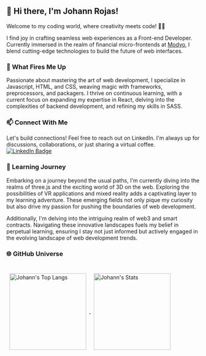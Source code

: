 ## 👋 Hi there, I'm Johann Rojas!

Welcome to my coding world, where creativity meets code! 👨‍💻

I find joy in crafting seamless web experiences as a Front-end Developer. Currently immersed in the realm of financial micro-frontends at [Modyo](https://www.modyo.com/), I blend cutting-edge technologies to build the future of web interfaces.

### 🚀 What Fires Me Up
Passionate about mastering the art of web development, I specialize in Javascript, HTML, and CSS, weaving magic with frameworks, preprocessors, and packagers. I thrive on continuous learning, with a current focus on expanding my expertise in React, delving into the complexities of backend development, and refining my skills in SASS.

### 📫 Connect With Me 

Let's build connections! Feel free to reach out on LinkedIn. I'm always up for discussions, collaborations, or just sharing a virtual coffee.
[![LinkedIn Badge](https://img.shields.io/badge/LinkedIn-Profile-informational?style=flat&logo=linkedin&logoColor=white&color=0D76A8)](https://www.linkedin.com/in/johannrp27/)


### 🌱 Learning Journey
Embarking on a journey beyond the usual paths, I'm currently diving into the realms of three.js and the exciting world of 3D on the web. Exploring the possibilities of VR applications and mixed reality adds a captivating layer to my learning adventure. These emerging fields not only pique my curiosity but also drive my passion for pushing the boundaries of web development.

Additionally, I'm delving into the intriguing realm of web3 and smart contracts. Navigating these innovative landscapes fuels my belief in perpetual learning, ensuring I stay not just informed but actively engaged in the evolving landscape of web development trends.

### 🌐 GitHub Universe
<br>

<a href="https://github.com/johannrp27">
  <img align="center" style="margin:0.5rem; height:200px" src="https://github-readme-stats.vercel.app/api/top-langs/?username=johannrp27&theme=tokyonight&show_icons=true&hide_border=true&layout=compact" alt="Johann's Top Langs"/>
</a>


<a href="https://github.com/johannrp27">
  <img align="center" style="margin:0.5rem; height:200px" src="https://github-readme-stats.vercel.app/api?username=johannrp27&theme=tokyonight&show_icons=true&hide_border=true&count_private=true" alt="Johann's Stats"/>
</a>

